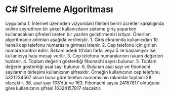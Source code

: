 # C# Sifreleme Algoritması
 Uygulama 1: İnternet üzerinden vizyondaki filmleri belirli ücretler karşılığında online seyrettiren bir şirket kullanıcıların sisteme giriş yaparken kullanacakları şifreleri üreten bir yazılım geliştirmenizi istiyor. Önerilen algoritmanın adımları aşağıda verilmiştir. 1.	Giriş ekranında kullanıcıdan 10 haneli cep telefonu numarasını girmesi istenir. 2.	Cep telefonu için girilen numara kontrol edilir. Rakam adedi 10’dan farklı veya 5 ile başlamıyor ise kullanıcıya hata mesajı verilir. 3.	Cep telefonu numaralarının rakam değerleri toplanır. 4.	Toplam değerin gösterdiği fibonachi sayısı bulunur. 5.	Toplam değerin gösterdiği asal sayı bulunur. 6.	Bulunan asal sayı ve fibonachi sayılarının birleşimi kullanıcının şifresidir.  Örneğin kullanıcının cep telefonu 5321234567 olsun buna göre telefon numarasının rakamlar toplamı 38 olacaktır. 38. asal sayı 163’dür ve 163. Fibonachi sayısı 24157817 olduğuna göre kullanıcının şifresi 16324157817  olacaktır.
